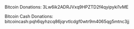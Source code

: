 Bitcoin Donations: 3Lw6ik2ADRJVxq9HPZTD2f4qyipyki1vME 

Bitcoin Cash Donations: bitcoincash:pqh6qyhzcq86jqrvtlcdgf0wtr9m4065qg5mtnc3jj
